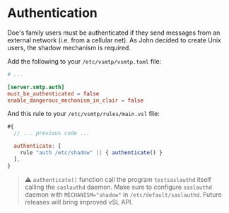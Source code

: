 # Authentication

Doe's family users must be authenticated if they send messages from an external network (i.e. from a cellular net). As John decided to create Unix users, the shadow mechanism is required.

Add the following to your `/etc/vsmtp/vsmtp.toml` file:

```toml
# ...

[server.smtp.auth]
must_be_authenticated = false
enable_dangerous_mechanism_in_clair = false
```

And this rule to your `/etc/vsmtp/rules/main.vsl` file:

```js
#{
  // ... previous code ...

  authenticate: [
    rule "auth /etc/shadow" || { authenticate() }
  ],
}
```

> ⚠️ `authenticate()` function call the program `testsaslauthd` itself calling the `saslauthd` daemon.
> Make sure to configure `saslauthd` daemon with `MECHANISM="shadow"` in `/etc/default/saslauthd`.
> Future releases will bring improved vSL API.
